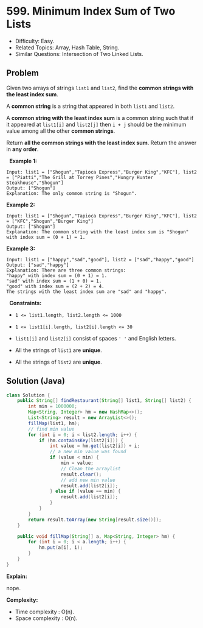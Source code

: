 # 599. Minimum Index Sum of Two Lists

- Difficulty: Easy.
- Related Topics: Array, Hash Table, String.
- Similar Questions: Intersection of Two Linked Lists.

## Problem

Given two arrays of strings ```list1``` and ```list2```, find the **common strings with the least index sum**.

A **common string** is a string that appeared in both ```list1``` and ```list2```.

A **common string with the least index sum** is a common string such that if it appeared at ```list1[i]``` and ```list2[j]``` then ```i + j``` should be the minimum value among all the other **common strings**.

Return **all the **common strings with the least index sum****. Return the answer in **any order**.

 
**Example 1:**

```
Input: list1 = ["Shogun","Tapioca Express","Burger King","KFC"], list2 = ["Piatti","The Grill at Torrey Pines","Hungry Hunter Steakhouse","Shogun"]
Output: ["Shogun"]
Explanation: The only common string is "Shogun".
```

**Example 2:**

```
Input: list1 = ["Shogun","Tapioca Express","Burger King","KFC"], list2 = ["KFC","Shogun","Burger King"]
Output: ["Shogun"]
Explanation: The common string with the least index sum is "Shogun" with index sum = (0 + 1) = 1.
```

**Example 3:**

```
Input: list1 = ["happy","sad","good"], list2 = ["sad","happy","good"]
Output: ["sad","happy"]
Explanation: There are three common strings:
"happy" with index sum = (0 + 1) = 1.
"sad" with index sum = (1 + 0) = 1.
"good" with index sum = (2 + 2) = 4.
The strings with the least index sum are "sad" and "happy".
```

 
**Constraints:**


	
- ```1 <= list1.length, list2.length <= 1000```
	
- ```1 <= list1[i].length, list2[i].length <= 30```
	
- ```list1[i]``` and ```list2[i]``` consist of spaces ```' '``` and English letters.
	
- All the strings of ```list1``` are **unique**.
	
- All the strings of ```list2``` are **unique**.



## Solution (Java)

```java
class Solution {
    public String[] findRestaurant(String[] list1, String[] list2) {
        int min = 1000000;
        Map<String, Integer> hm = new HashMap<>();
        List<String> result = new ArrayList<>();
        fillMap(list1, hm);
        // find min value
        for (int i = 0; i < list2.length; i++) {
            if (hm.containsKey(list2[i])) {
                int value = hm.get(list2[i]) + i;
                // a new min value was found
                if (value < min) {
                    min = value;
                    // Clean the arraylist
                    result.clear();
                    // add new min value
                    result.add(list2[i]);
                } else if (value == min) {
                    result.add(list2[i]);
                }
            }
        }
        return result.toArray(new String[result.size()]);
    }

    public void fillMap(String[] a, Map<String, Integer> hm) {
        for (int i = 0; i < a.length; i++) {
            hm.put(a[i], i);
        }
    }
}
```

**Explain:**

nope.

**Complexity:**

* Time complexity : O(n).
* Space complexity : O(n).
